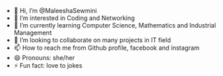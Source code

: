 - 👋 Hi, I’m @MaleeshaSewmini
- 👀 I’m interested in Coding and Networking 
- 🌱 I’m currently learning Computer Science, Mathematics and Industrial Management 
- 💞️ I’m looking to collaborate on many projects in IT field
- 📫 How to reach me from Github profile, facebook and instagram 
- 😄 Pronouns: she/her
- ⚡ Fun fact: love to jokes


<!---
MaleeshaSewmini/MaleeshaSewmini is a ✨ special ✨ repository because its `README.md` (this file) appears on your GitHub profile.
You can click the Preview link to take a look at your changes.
--->
